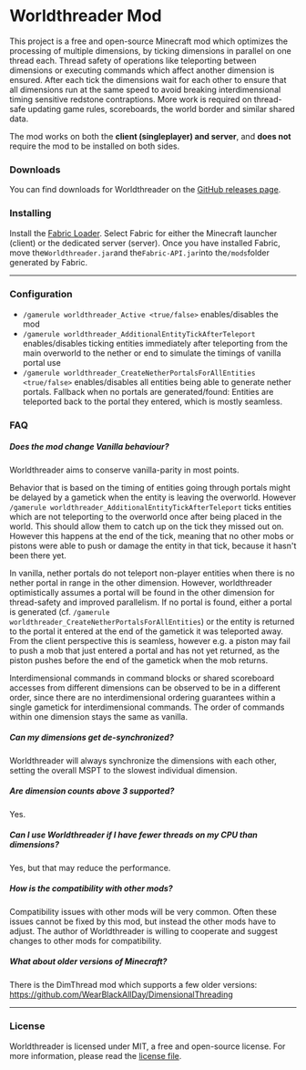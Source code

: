 # Worldthreader Mod

This project is a free and open-source Minecraft mod which optimizes the processing of multiple dimensions, by ticking
dimensions in parallel on one thread each. Thread safety of operations like teleporting between dimensions or executing
commands which affect another dimension is ensured. After each tick the dimensions wait for each other to ensure that
all dimensions run at the same speed to avoid breaking interdimensional timing sensitive redstone contraptions. More
work is required on thread-safe updating game rules, scoreboards, the world border and similar shared data.

The mod works on both the **client (singleplayer) and server**, and **does not** require the mod to be installed on both
sides.

### Downloads

You can find downloads for Worldthreader on
the [GitHub releases page](https://github.com/2No2Name/worldthreader/releases).

### Installing

Install the  [Fabric Loader](https://fabricmc.net/use). Select Fabric for either the Minecraft launcher (client) or the
dedicated server (server). Once you have installed Fabric, move the`Worldthreader.jar`and the`Fabric-API.jar`into
the`/mods`folder generated by Fabric.

---

### Configuration

- `/gamerule worldthreader_Active <true/false>` enables/disables the mod
- `/gamerule worldthreader_AdditionalEntityTickAfterTeleport` enables/disables ticking entities immediately after
  teleporting from the main overworld to the nether or end to simulate the timings of vanilla portal use
- `/gamerule worldthreader_CreateNetherPortalsForAllEntities <true/false>` enables/disables all entities being able to
  generate nether portals. Fallback when no portals are generated/found: Entities are teleported back to the portal they
  entered, which is mostly seamless.

### FAQ

##### Does the mod change Vanilla behaviour?

Worldthreader aims to conserve vanilla-parity in most points.

Behavior that is based on the timing of entities going through portals might be delayed by a gametick when the entity is
leaving the overworld. However `/gamerule worldthreader_AdditionalEntityTickAfterTeleport` ticks entities which are not
teleporting to the overworld once after being placed in the world. This should allow them to catch up on the tick they
missed out on. However this happens at the end of the tick, meaning that no other mobs or pistons were able to push or
damage the entity in that tick, because it hasn't been there yet.

In vanilla, nether portals do not teleport non-player entities when there is no nether portal in range in the other
dimension. However, worldthreader optimistically assumes a portal will be found in the other dimension for thread-safety
and improved parallelism. If no portal is found, either a portal is generated
(cf. `/gamerule worldthreader_CreateNetherPortalsForAllEntities`) or the entity is returned to the portal it entered at
the end of the gametick it was teleported away. From the client perspective this is seamless, however e.g. a piston may
fail to push a mob that just entered a portal and has not yet returned, as the piston pushes before the end of the
gametick when the mob returns.

Interdimensional commands in command blocks or shared scoreboard accesses from different dimensions can be observed to
be in a different order, since there are no interdimensional ordering guarantees within a single gametick for
interdimensional commands. The order of commands within one dimension stays the same as vanilla.

##### Can my dimensions get de-synchronized?

Worldthreader will always synchronize the dimensions with each other, setting the overall MSPT to the slowest individual
dimension.

##### Are dimension counts above 3 supported?

Yes.

##### Can I use Worldthreader if I have fewer threads on my CPU than dimensions?

Yes, but that may reduce the performance.

##### How is the compatibility with other mods?

Compatibility issues with other mods will be very common. Often these issues cannot be fixed by this mod, but instead
the other mods have to adjust. The author of Worldthreader is willing to cooperate and suggest changes to other mods for
compatibility.

##### What about older versions of Minecraft?

There is the DimThread mod which supports a few older versions: https://github.com/WearBlackAllDay/DimensionalThreading

---

### License

Worldthreader is licensed under MIT, a free and open-source license. For more information, please read
the [license file](https://github.com/2No2Name/worldthreader/blob/develop/LICENSE).
